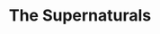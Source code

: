 ---
title: "The Supernaturals"
summary: "The Supernaturals are a five piece guitar-based indie rock band from Glasgow, Scotland. Fronted by singer-songwriter James McColl, they signed to Parlophone in 1996, and had a string of singles which were taken from their three albums and four EPs. Other members included Mark Guthrie, Derek McManus, Gavin Crawford and Ken McAlpine. The band's best known songs were featured prominently in a series of television advertisements. In total they scored five Top 40 entries in the UK Singles Chart."
image: "the-supernaturals.jpg"
apple_music_artist_url: "https://music.apple.com/gb/artist/the-supernaturals/14652513"
wikipedia_url: "https://en.wikipedia.org/wiki/The_Supernaturals"
---